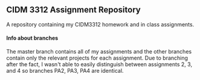 ## CIDM 3312 Assignment Repository

A repository containing my CIDM3312 homework and in class assignments.

#### Info about branches

The master branch contains all of my assignments and the other branches contain only the relevant projects for each assignment.  Due to branching after the fact, I wasn't able to easily distinguish between assignments 2, 3, and 4 so branches PA2, PA3, PA4 are identical.
